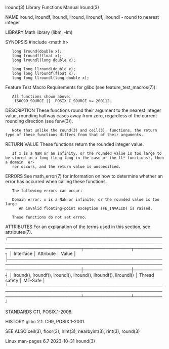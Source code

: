 lround(3)							   Library Functions Manual							     lround(3)

NAME
       lround, lroundf, lroundl, llround, llroundf, llroundl - round to nearest integer

LIBRARY
       Math library (libm, -lm)

SYNOPSIS
       #include <math.h>

       long lround(double x);
       long lroundf(float x);
       long lroundl(long double x);

       long long llround(double x);
       long long llroundf(float x);
       long long llroundl(long double x);

   Feature Test Macro Requirements for glibc (see feature_test_macros(7)):

       All functions shown above:
	   _ISOC99_SOURCE || _POSIX_C_SOURCE >= 200112L

DESCRIPTION
       These  functions round their argument to the nearest integer value, rounding halfway cases away from zero, regardless of the current rounding direction
       (see fenv(3)).

       Note that unlike the round(3) and ceil(3), functions, the return type of these functions differs from that of their arguments.

RETURN VALUE
       These functions return the rounded integer value.

       If x is a NaN or an infinity, or the rounded value is too large to be stored in a long (long long in the case of the ll* functions), then a domain  er‐
       ror occurs, and the return value is unspecified.

ERRORS
       See math_error(7) for information on how to determine whether an error has occurred when calling these functions.

       The following errors can occur:

       Domain error: x is a NaN or infinite, or the rounded value is too large
	      An invalid floating-point exception (FE_INVALID) is raised.

       These functions do not set errno.

ATTRIBUTES
       For an explanation of the terms used in this section, see attributes(7).
       ┌───────────────────────────────────────────────────────────────────────────────────────────────────────────────────────────┬───────────────┬─────────┐
       │ Interface														   │ Attribute	   │ Value   │
       ├───────────────────────────────────────────────────────────────────────────────────────────────────────────────────────────┼───────────────┼─────────┤
       │ lround(), lroundf(), lroundl(), llround(), llroundf(), llroundl()							   │ Thread safety │ MT-Safe │
       └───────────────────────────────────────────────────────────────────────────────────────────────────────────────────────────┴───────────────┴─────────┘

STANDARDS
       C11, POSIX.1-2008.

HISTORY
       glibc 2.1.  C99, POSIX.1-2001.

SEE ALSO
       ceil(3), floor(3), lrint(3), nearbyint(3), rint(3), round(3)

Linux man-pages 6.7							  2023-10-31								     lround(3)
